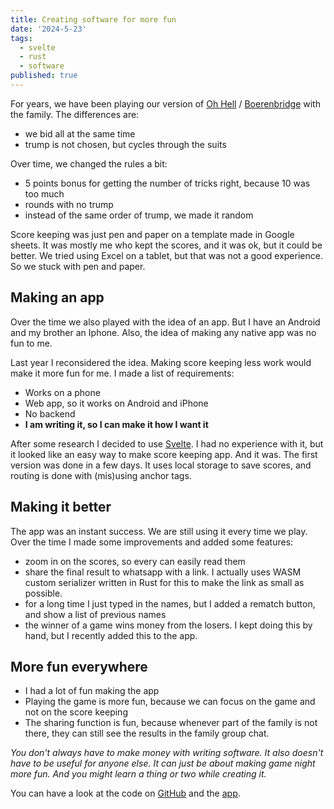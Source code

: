 ```yaml
---
title: Creating software for more fun
date: '2024-5-23'
tags:
  - svelte
  - rust
  - software
published: true
---
```


For years, we have been playing our version of [Oh Hell](https://en.wikipedia.org/wiki/Oh_hell) / [Boerenbridge](https://nl.wikipedia.org/wiki/Boerenbridge) with the family. 
The differences are:
- we bid all at the same time
- trump is not chosen, but cycles through the suits

Over time, we changed the rules a bit:
- 5 points bonus for getting the number of tricks right, because 10 was too much
- rounds with no trump
- instead of the same order of trump, we made it random

Score keeping was just pen and paper on a template made in Google sheets. It was mostly me who kept the scores, and it was ok, but it could be better.
We tried using Excel on a tablet, but that was not a good experience. So we stuck with pen and paper.

## Making an app
Over the time we also played with the idea of an app. But I have an Android and my brother an Iphone. Also, the idea of making any native app was no fun to me. 

Last year I reconsidered the idea. Making score keeping less work would make it more fun for me. I made a list of requirements:
- Works on a phone
- Web app, so it works on Android and iPhone
- No backend
- **I am writing it, so I can make it how I want it**

After some research I decided to use [Svelte](https://svelte.dev/). I had no experience with it, but it looked like an easy way to make score keeping app. And it was.
The first version was done in a few days. It uses local storage to save scores, and routing is done with (mis)using anchor tags.

## Making it better
The app was an instant success. We are still using it every time we play. Over the time I made some improvements and added some features:
- zoom in on the scores, so every can easily read them
- share the final result to whatsapp with a link. I actually uses WASM custom serializer written in Rust for this to make the link as small as possible.
- for a long time I just typed in the names, but I added a rematch button, and show a list of previous names
- the winner of a game wins money from the losers. I kept doing this by hand, but I recently added this to the app.

## More fun everywhere
- I had a lot of fun making the app
- Playing the game is more fun, because we can focus on the game and not on the score keeping
- The sharing function is fun, because whenever part of the family is not there, they can still see the results in the family group chat.

*You don't always have to make money with writing software. It also doesn't have to be useful for anyone else. It can just be about making game night more fun.
And you might learn a thing or two while creating it.*

You can have a look at the code on [GitHub](https://github.com/RaymondKroon/heen-en-terug-score-app) and the [app](https://raymond.k3n.nl/heen-en-terug-score-app/).